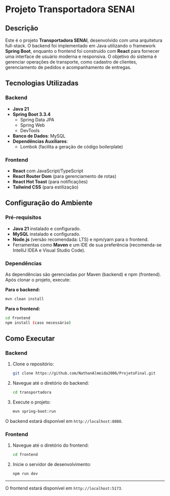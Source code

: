 # Projeto Transportadora SENAI

## Descrição

Este é o projeto **Transportadora SENAI**, desenvolvido com uma arquitetura full-stack. O backend foi implementado em Java utilizando o framework **Spring Boot**, enquanto o frontend foi construído com **React** para fornecer uma interface de usuário moderna e responsiva. O objetivo do sistema é gerenciar operações de transporte, como cadastro de clientes, gerenciamento de pedidos e acompanhamento de entregas.

## Tecnologias Utilizadas

### Backend

- **Java 21**
- **Spring Boot 3.3.4**
  - Spring Data JPA
  - Spring Web
  - DevTools
- **Banco de Dados**: MySQL
- **Dependências Auxiliares**:
  - Lombok (facilita a geração de código boilerplate)

### Frontend

- **React** com JavaScript/TypeScript
- **React Router Dom** (para gerenciamento de rotas)
- **React Hot Toast** (para notificações)
- **Tailwind CSS** (para estilização)

## Configuração do Ambiente

### Pré-requisitos

- **Java 21** instalado e configurado.
- **MySQL** instalado e configurado.
- **Node.js** (versão recomendada: LTS) e npm/yarn para o frontend.
- Ferramentas como **Maven** e um IDE de sua preferência (recomenda-se IntelliJ IDEA e Visual Studio Code).

### Dependências

As dependências são gerenciadas por Maven (backend) e npm (frontend). Após clonar o projeto, execute:

**Para o backend:**

```bash
mvn clean install
```

**Para o frontend:**

```bash
cd frontend
npm install (caso necessário)
```

## Como Executar

### Backend

1. Clone o repositório:
   ```bash
   git clone https://github.com/NathanAlmeida2006/ProjetoFinal.git
   ```
2. Navegue até o diretório do backend:
   ```bash
   cd transportadora
   ```
3. Execute o projeto:
   ```bash
   mvn spring-boot:run
   ```

O backend estará disponível em `http://localhost:8080`.

### Frontend

1. Navegue até o diretório do frontend:
   ```bash
   cd frontend
   ```
2. Inicie o servidor de desenvolvimento:
   ```bash
   npm run dev
   ```
---

O frontend estará disponível em `http://localhost:5173`.

